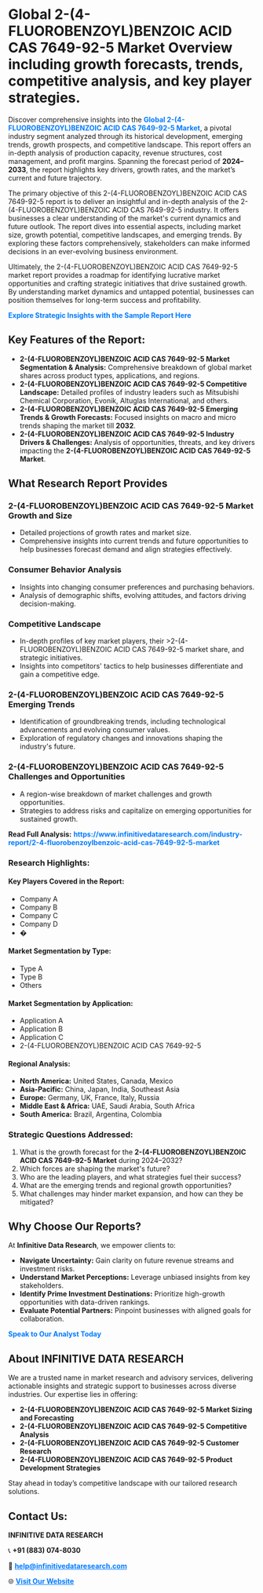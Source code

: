 <h1>Global 2-(4-FLUOROBENZOYL)BENZOIC ACID CAS 7649-92-5 Market Overview including growth forecasts, trends, competitive analysis, and key player strategies.</h1>
<p>
Discover comprehensive insights into the 
<a href="https://www.infinitivedataresearch.com/industry-report/2-4-fluorobenzoylbenzoic-acid-cas-7649-92-5-market" rel="dofollow" style="color: #007BFF; text-decoration: none;"><strong>Global 2-(4-FLUOROBENZOYL)BENZOIC ACID CAS 7649-92-5 Market</strong></a>, a pivotal industry segment analyzed through its historical development, emerging trends, growth prospects, and competitive landscape. This report offers an in-depth analysis of production capacity, revenue structures, cost management, and profit margins. Spanning the forecast period of <strong>2024–2033</strong>, the report highlights key drivers, growth rates, and the market’s current and future trajectory.
</p>
<p>
The primary objective of this 2-(4-FLUOROBENZOYL)BENZOIC ACID CAS 7649-92-5 report is to deliver an insightful and in-depth analysis of the 2-(4-FLUOROBENZOYL)BENZOIC ACID CAS 7649-92-5 industry. It offers businesses a clear understanding of the market's current dynamics and future outlook. The report dives into essential aspects, including market size, growth potential, competitive landscapes, and emerging trends. By exploring these factors comprehensively, stakeholders can make informed decisions in an ever-evolving business environment.
</p>
<p>
Ultimately, the 2-(4-FLUOROBENZOYL)BENZOIC ACID CAS 7649-92-5 market report provides a roadmap for identifying lucrative market opportunities and crafting strategic initiatives that drive sustained growth. By understanding market dynamics and untapped potential, businesses can position themselves for long-term success and profitability.
</p>
<p>
<a href="https://www.infinitivedataresearch.com/request-sample/reportId=102723" style="color: #007BFF; text-decoration: none;"><strong>Explore Strategic Insights with the Sample Report Here</strong></a>
</p>

<h2>Key Features of the Report:</h2>
<ul>
<li><strong>2-(4-FLUOROBENZOYL)BENZOIC ACID CAS 7649-92-5 Market Segmentation & Analysis:</strong> Comprehensive breakdown of global market shares across product types, applications, and regions.</li>
<li><strong>2-(4-FLUOROBENZOYL)BENZOIC ACID CAS 7649-92-5 Competitive Landscape:</strong> Detailed profiles of industry leaders such as Mitsubishi Chemical Corporation, Evonik, Altuglas International, and others.</li>
<li><strong>2-(4-FLUOROBENZOYL)BENZOIC ACID CAS 7649-92-5 Emerging Trends & Growth Forecasts:</strong> Focused insights on macro and micro trends shaping the market till <strong>2032</strong>.</li>
<li><strong>2-(4-FLUOROBENZOYL)BENZOIC ACID CAS 7649-92-5 Industry Drivers & Challenges:</strong> Analysis of opportunities, threats, and key drivers impacting the <strong>2-(4-FLUOROBENZOYL)BENZOIC ACID CAS 7649-92-5 Market</strong>.</li>
</ul>

<h2>What Research Report Provides</h2>
<h3>2-(4-FLUOROBENZOYL)BENZOIC ACID CAS 7649-92-5 Market Growth and Size</h3>
<ul>
<li>Detailed projections of growth rates and market size.</li>
<li>Comprehensive insights into current trends and future opportunities to help businesses forecast demand and align strategies effectively.</li>
</ul>

<h3>Consumer Behavior Analysis</h3>
<ul>
<li>Insights into changing consumer preferences and purchasing behaviors.</li>
<li>Analysis of demographic shifts, evolving attitudes, and factors driving decision-making.</li>
</ul>

<h3>Competitive Landscape</h3>
<ul>
<li>In-depth profiles of key market players, their >2-(4-FLUOROBENZOYL)BENZOIC ACID CAS 7649-92-5 market share, and strategic initiatives.</li>
<li>Insights into competitors' tactics to help businesses differentiate and gain a competitive edge.</li>
</ul>

<h3>2-(4-FLUOROBENZOYL)BENZOIC ACID CAS 7649-92-5 Emerging Trends</h3>
<ul>
<li>Identification of groundbreaking trends, including technological advancements and evolving consumer values.</li>
<li>Exploration of regulatory changes and innovations shaping the industry's future.</li>
</ul>

<h3>2-(4-FLUOROBENZOYL)BENZOIC ACID CAS 7649-92-5 Challenges and Opportunities</h3>
<ul>
<li>A region-wise breakdown of market challenges and growth opportunities.</li>
<li>Strategies to address risks and capitalize on emerging opportunities for sustained growth.</li>
</ul>
<p><strong>Read Full Analysis:</strong> <a href="https://www.infinitivedataresearch.com/industry-report/2-4-fluorobenzoylbenzoic-acid-cas-7649-92-5-market" rel="dofollow" style="color: #007BFF; text-decoration: none;"><strong>https://www.infinitivedataresearch.com/industry-report/2-4-fluorobenzoylbenzoic-acid-cas-7649-92-5-market</strong></a></p>
<h3>Research Highlights:</h3>
<h4>Key Players Covered in the Report:</h4>
<ul><li>Company A</li><li>Company B</li><li>Company C</li><li>Company D</li><li>�</li></ul>
<h4>Market Segmentation by Type:</h4>
<ul><li>Type A</li><li>Type B</li><li>Others</li></ul>
<h4>Market Segmentation by Application:</h4>
<ul><li>Application A</li><li>Application B</li><li>Application C</li><li>2-(4-FLUOROBENZOYL)BENZOIC ACID CAS 7649-92-5</li></ul>

<h4>Regional Analysis:</h4>
<ul>
<li><strong>North America:</strong> United States, Canada, Mexico</li>
<li><strong>Asia-Pacific:</strong> China, Japan, India, Southeast Asia</li>
<li><strong>Europe:</strong> Germany, UK, France, Italy, Russia</li>
<li><strong>Middle East & Africa:</strong> UAE, Saudi Arabia, South Africa</li>
<li><strong>South America:</strong> Brazil, Argentina, Colombia</li>
</ul>

<h3>Strategic Questions Addressed:</h3>
<ol>
<li>What is the growth forecast for the <strong>2-(4-FLUOROBENZOYL)BENZOIC ACID CAS 7649-92-5 Market</strong> during 2024–2032?</li>
<li>Which forces are shaping the market's future?</li>
<li>Who are the leading players, and what strategies fuel their success?</li>
<li>What are the emerging trends and regional growth opportunities?</li>
<li>What challenges may hinder market expansion, and how can they be mitigated?</li>
</ol>

<h2>Why Choose Our Reports?</h2>
<p>At <strong>Infinitive Data Research</strong>, we empower clients to:</p>
<ul>
<li><strong>Navigate Uncertainty:</strong> Gain clarity on future revenue streams and investment risks.</li>
<li><strong>Understand Market Perceptions:</strong> Leverage unbiased insights from key stakeholders.</li>
<li><strong>Identify Prime Investment Destinations:</strong> Prioritize high-growth opportunities with data-driven rankings.</li>
<li><strong>Evaluate Potential Partners:</strong> Pinpoint businesses with aligned goals for collaboration.</li>
</ul>
<p><a href="https://www.infinitivedataresearch.com/industry-report/2-4-fluorobenzoylbenzoic-acid-cas-7649-92-5-market" rel="dofollow" style="color: #007BFF; text-decoration: none;"><strong>Speak to Our Analyst Today</strong></a></p>

<h2>About INFINITIVE DATA RESEARCH</h2>
<p>We are a trusted name in market research and advisory services, delivering actionable insights and strategic support to businesses across diverse industries. Our expertise lies in offering:</p>
<ul>
<li><strong>2-(4-FLUOROBENZOYL)BENZOIC ACID CAS 7649-92-5 Market Sizing and Forecasting</strong></li>
<li><strong>2-(4-FLUOROBENZOYL)BENZOIC ACID CAS 7649-92-5 Competitive Analysis</strong></li>
<li><strong>2-(4-FLUOROBENZOYL)BENZOIC ACID CAS 7649-92-5 Customer Research</strong></li>
<li><strong>2-(4-FLUOROBENZOYL)BENZOIC ACID CAS 7649-92-5 Product Development Strategies</strong></li>
</ul>
<p>Stay ahead in today’s competitive landscape with our tailored research solutions.</p>

<h2>Contact Us:</h2>
<p><strong>INFINITIVE DATA RESEARCH</strong></p>
<p>📞 <strong>+91 (883) 074-8030</strong></p>
<p>📧 <strong><a href="mailto:help@infinitivedataresearch.com" style="color: #007BFF;">help@infinitivedataresearch.com</a></strong></p>
<p>🌐 <strong><a href="https://www.infinitivedataresearch.com" rel="dofollow" style="color: #007BFF;">Visit Our Website</a></strong></p>